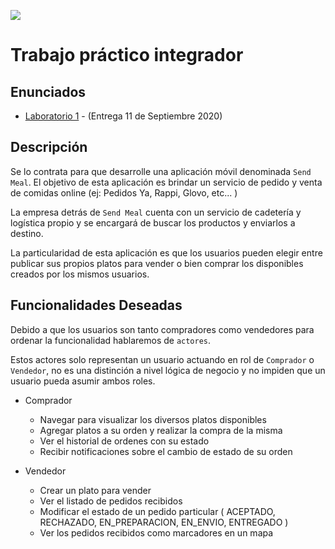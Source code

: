 ![](https://www.frsf.utn.edu.ar/templates/utn17/img/utnsantafe-color.png)

# Trabajo práctico integrador

## Enunciados

- [Laboratorio 1](laboratorio-01/laboratorio-01.md) - (Entrega 11 de Septiembre 2020)
<!-- - [Laboratorio 2](laboratorio-02/laboratorio-02.md)
- [Laboratorio 3](laboratorio-03/laboratorio-03.md)
- [Laboratorio 4](laboratorio-04/laboratorio-04.md)
- [Laboratorio 5](laboratorio-05/laboratorio-05.md)
- [Laboratorio 6](laboratorio-06/laboratorio-06.md)
- [Laboratorio 7](laboratorio-07/laboratorio-07.md) -->

## Descripción

Se lo contrata para que desarrolle una aplicación móvil denominada `Send Meal`. El objetivo de esta aplicación es brindar un servicio de pedido y venta de comidas online (ej: Pedidos Ya, Rappi, Glovo, etc... )

La empresa detrás de `Send Meal` cuenta con un servicio de cadetería y logística propio y se encargará de buscar los productos y enviarlos a destino.

La particularidad de esta aplicación es que los usuarios pueden elegir entre publicar sus propios platos para vender o bien comprar los disponibles creados por los mismos usuarios.

## Funcionalidades Deseadas

Debido a que los usuarios son tanto compradores como vendedores para ordenar la funcionalidad hablaremos de `actores`.

Estos actores solo representan un usuario actuando en rol de `Comprador` o `Vendedor`, no es una distinción a nivel lógica de negocio y no impiden que un usuario pueda asumir ambos roles.

- Comprador

  - Navegar para visualizar los diversos platos disponibles
  - Agregar platos a su orden y realizar la compra de la misma
  - Ver el historial de ordenes con su estado
  - Recibir notificaciones sobre el cambio de estado de su orden

- Vendedor
  - Crear un plato para vender
  - Ver el listado de pedidos recibidos
  - Modificar el estado de un pedido particular ( ACEPTADO, RECHAZADO, EN_PREPARACION, EN_ENVIO, ENTREGADO )
  - Ver los pedidos recibidos como marcadores en un mapa
